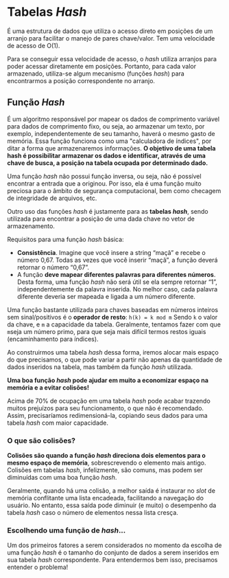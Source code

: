 # Tabelas *Hash*
É uma estrutura de dados que utiliza o acesso direto em posições de um arranjo para facilitar o manejo de pares chave/valor. Tem uma velocidade de acesso de O(1).

Para se conseguir essa velocidade de acesso, o *hash* utiliza arranjos para poder acessar diretamente em posições. Portanto, para cada valor armazenado, utiliza-se algum mecanismo (funções *hash*) para encontrarmos a posição correspondente no arranjo. 

## Função *Hash*
É um algoritmo responsável por mapear os dados de comprimento variável para dados de comprimento fixo, ou seja, ao armazenar um texto, por exemplo, independentemente de seu tamanho, haverá o mesmo gasto de memória. Essa função funciona como uma "calculadora de índices", por ditar a forma que armazenaremos informações. **O objetivo de uma tabela hash é possibilitar armazenar os dados e identificar, através de uma chave de busca, a posição na tabela ocupada por determinado dado.**

Uma função *hash* não possui função inversa, ou seja, não é possível encontrar a entrada que a originou. Por isso, ela é uma função muito preciosa para o âmbito de segurança computacional, bem como checagem de integridade de arquivos, etc.

Outro uso das funções *hash* é justamente para as **tabelas *hash***, sendo utilizada para encontrar a posição de uma dada chave no vetor de armazenamento. 

Requisitos para uma função *hash* básica:
- **Consistência**. Imagine que você insere a string “maçã” e recebe o número 0,67. Todas as vezes que você inserir “maçã”, a função deverá retornar o número “0,67”.
- A função **deve mapear diferentes palavras para diferentes números**. Desta forma, uma função *hash* não será útil se ela sempre retornar “1”, independentemente da palavra inserida. No melhor caso, cada palavra diferente deveria ser mapeada e ligada a um número diferente.

Uma função bastante utilizada para chaves baseadas em números inteiros sem sinal/positivos é o **operador de resto**:
`h(k) = k mod m`
Sendo `k` o valor da chave, e `m` a capacidade da tabela. Geralmente, tentamos fazer com que `m`seja um número primo, para que seja mais difícil termos restos iguais (encaminhamento para índices).

Ao construirmos uma tabela *hash* dessa forma, iremos alocar mais espaço do que precisamos, o que pode variar a partir não apenas da quantidade de dados inseridos na tabela, mas também da função *hash* utilizada.

**Uma boa função *hash* pode ajudar em muito a economizar espaço na memória e a evitar colisões!**

Acima de 70% de ocupação em uma tabela *hash* pode acabar trazendo muitos prejuízos para seu funcionamento, o que não é recomendado. Assim, precisaríamos redimensioná-la, copiando seus dados para uma tabela *hash* com maior capacidade.

### O que são colisões?
**Colisões são quando a função *hash* direciona dois elementos para o mesmo espaço de memória**, sobrescrevendo o elemento mais antigo. Colisões em tabelas *hash*, infelizmente, são comuns, mas podem ser diminuídas com uma boa função *hash*. 

Geralmente, quando há uma colisão, a melhor saída é instaurar no *slot* de memória conflitante uma lista encadeada, facilitando a navegação do usuário. No entanto, essa saída pode diminuir (e muito) o desempenho da tabela *hash* caso o número de elementos nessa lista cresça.

### Escolhendo uma função de *hash*...
Um dos primeiros fatores a serem considerados no momento da escolha de uma função *hash* é o tamanho do conjunto de dados a serem inseridos em sua tabela *hash* correspondente. Para entendermos bem isso, precisamos entender o problema!

